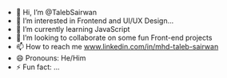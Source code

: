 - 👋 Hi, I’m @TalebSairwan
- 👀 I’m interested in Frontend and UI/UX Design...
- 🌱 I’m currently learning JavaScript
- 💞️ I’m looking to collaborate on some fun Front-end projects 
- 📫 How to reach me www.linkedin.com/in/mhd-taleb-sairwan 
- 😄 Pronouns: He/Him
- ⚡ Fun fact: ...

<!---
TalebSairwan/TalebSairwan is a ✨ special ✨ repository because its `README.md` (this file) appears on your GitHub profile.
You can click the Preview link to take a look at your changes.
--->

